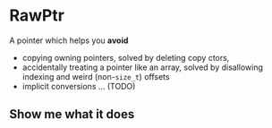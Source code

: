 # RawPtr

A pointer which helps you **avoid**

- copying owning pointers, solved by deleting copy ctors,
- accidentally treating a pointer like an array, solved by disallowing indexing and weird (non-`size_t`) offsets
- implicit conversions ... (TODO)

## Show me what it does
